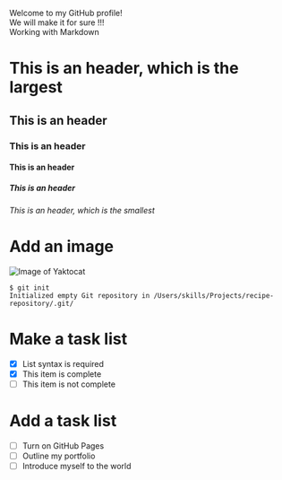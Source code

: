 Welcome to my GitHub profile! <br /> We will make it for sure !!!<br />Working with Markdown  
# This is an header, which is the largest
## This is an header
### This is an header
#### This is an header
##### This is an header
###### This is an header, which is the smallest

# Add an image
![Image of Yaktocat](https://octodex.github.com/images/yaktocat.png)

```
$ git init
Initialized empty Git repository in /Users/skills/Projects/recipe-repository/.git/
```

# Make a task list
- [x] List syntax is required
- [x] This item is complete
- [ ] This item is not complete

# Add a task list
- [ ] Turn on GitHub Pages
- [ ] Outline my portfolio
- [ ] Introduce myself to the world
